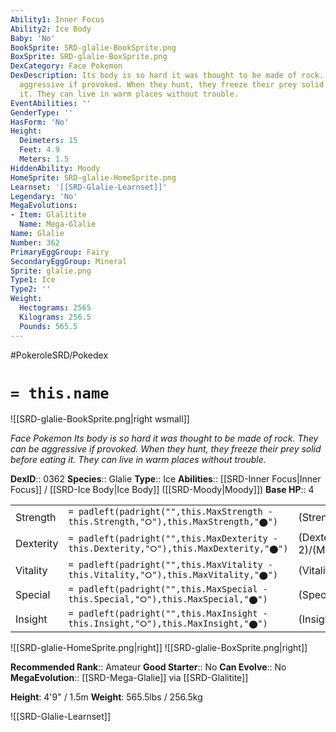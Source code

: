 ```yaml
---
Ability1: Inner Focus
Ability2: Ice Body
Baby: 'No'
BookSprite: SRD-glalie-BookSprite.png
BoxSprite: SRD-glalie-BoxSprite.png
DexCategory: Face Pokemon
DexDescription: Its body is so hard it was thought to be made of rock. They can be
  aggressive if provoked. When they hunt, they freeze their prey solid before eating
  it. They can live in warm places without trouble.
EventAbilities: ''
GenderType: ''
HasForm: 'No'
Height:
  Deimeters: 15
  Feet: 4.9
  Meters: 1.5
HiddenAbility: Moody
HomeSprite: SRD-glalie-HomeSprite.png
Learnset: '[[SRD-Glalie-Learnset]]'
Legendary: 'No'
MegaEvolutions:
- Item: Glalitite
  Name: Mega-Glalie
Name: Glalie
Number: 362
PrimaryEggGroup: Fairy
SecondaryEggGroup: Mineral
Sprite: glalie.png
Type1: Ice
Type2: ''
Weight:
  Hectograms: 2565
  Kilograms: 256.5
  Pounds: 565.5
---
```


#PokeroleSRD/Pokedex

# `= this.name`

![[SRD-glalie-BookSprite.png|right wsmall]]

*Face Pokemon*
*Its body is so hard it was thought to be made of rock. They can be aggressive if provoked. When they hunt, they freeze their prey solid before eating it. They can live in warm places without trouble.*

**DexID**:: 0362
**Species**:: Glalie
**Type**:: Ice
**Abilities**:: [[SRD-Inner Focus|Inner Focus]] / [[SRD-Ice Body|Ice Body]] ([[SRD-Moody|Moody]])
**Base HP**:: 4

|           |                                                                                        |                                          |
| --------- | -------------------------------------------------------------------------------------- | ---------------------------------------- |
| Strength  | `= padleft(padright("",this.MaxStrength - this.Strength,"⭘"),this.MaxStrength,"⬤")`    | (Strength::2)/(MaxStrength::5)   |
| Dexterity | `= padleft(padright("",this.MaxDexterity - this.Dexterity,"⭘"),this.MaxDexterity,"⬤")` | (Dexterity:: 2)/(MaxDexterity::5) |
| Vitality  | `= padleft(padright("",this.MaxVitality - this.Vitality,"⭘"),this.MaxVitality,"⬤")`    | (Vitality::2)/(MaxVitality::5)   |
| Special   | `= padleft(padright("",this.MaxSpecial - this.Special,"⭘"),this.MaxSpecial,"⬤")`       | (Special::2)/(MaxSpecial::5)     |
| Insight   | `= padleft(padright("",this.MaxInsight - this.Insight,"⭘"),this.MaxInsight,"⬤")`       | (Insight::2)/(MaxInsight::5)     |

![[SRD-glalie-HomeSprite.png|right]]
![[SRD-glalie-BoxSprite.png|right]]

**Recommended Rank**:: Amateur
**Good Starter**:: No
**Can Evolve**:: No
**MegaEvolution**:: [[SRD-Mega-Glalie]]
via [[SRD-Glalitite]]

**Height**: 4'9" / 1.5m
**Weight**: 565.5lbs / 256.5kg

![[SRD-Glalie-Learnset]]